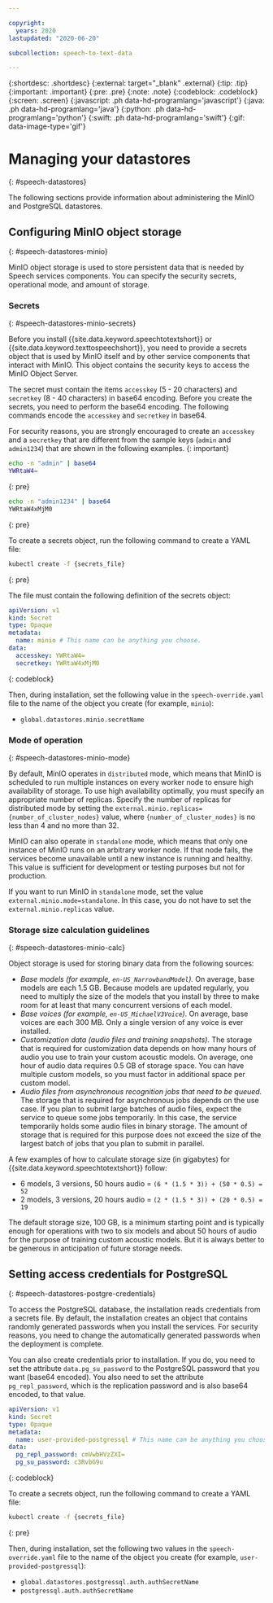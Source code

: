 ```yaml
---

copyright:
  years: 2020
lastupdated: "2020-06-20"

subcollection: speech-to-text-data

---
```


{:shortdesc: .shortdesc}
{:external: target="_blank" .external}
{:tip: .tip}
{:important: .important}
{:pre: .pre}
{:note: .note}
{:codeblock: .codeblock}
{:screen: .screen}
{:javascript: .ph data-hd-programlang='javascript'}
{:java: .ph data-hd-programlang='java'}
{:python: .ph data-hd-programlang='python'}
{:swift: .ph data-hd-programlang='swift'}
{:gif: data-image-type='gif'}

# Managing your datastores
{: #speech-datastores}

The following sections provide information about administering the MinIO and PostgreSQL datastores.

## Configuring MinIO object storage
{: #speech-datastores-minio}

MinIO object storage is used to store persistent data that is needed by Speech services components. You can specify the security secrets, operational mode, and amount of storage.

### Secrets
{: #speech-datastores-minio-secrets}

Before you install {{site.data.keyword.speechtotextshort}} or {{site.data.keyword.texttospeechshort}}, you need to provide a secrets object that is used by MinIO itself and by other service components that interact with MinIO. This object contains the security keys to access the MinIO Object Server.

The secret must contain the items `accesskey` (5 - 20 characters) and `secretkey` (8 - 40 characters) in base64 encoding. Before you create the secrets, you need to perform the base64 encoding. The following commands encode the `accesskey` and `secretkey` in base64.

For security reasons, you are strongly encouraged to create an `accesskey` and a `secretkey` that are different from the sample keys (`admin` and `admin1234`) that are shown in the following examples.
{: important}

```bash
echo -n "admin" | base64
YWRtaW4=
```
{: pre}

```bash
echo -n "admin1234" | base64
YWRtaW4xMjM0
```
{: pre}

To create a secrets object, run the following command to create a YAML file:

```bash
kubectl create -f {secrets_file}
```
{: pre}

The file must contain the following definition of the secrets object:

```yaml
apiVersion: v1
kind: Secret
type: Opaque
metadata:
  name: minio # This name can be anything you choose.
data:
  accesskey: YWRtaW4=
  secretkey: YWRtaW4xMjM0
```
{: codeblock}

Then, during installation, set the following value in the `speech-override.yaml` file to the name of the object you create (for example, `minio`):

-   `global.datastores.minio.secretName`

### Mode of operation
{: #speech-datastores-minio-mode}

By default, MinIO operates in `distributed` mode, which means that MinIO is scheduled to run multiple instances on every worker node to ensure high availability of storage. To use high availability optimally, you must specify an appropriate number of replicas. Specify the number of replicas for distributed mode by setting the `external.minio.replicas={number_of_cluster_nodes}` value, where `{number_of_cluster_nodes}` is no less than 4 and no more than 32.

MinIO can also operate in `standalone` mode, which means that only one instance of MinIO runs on an arbitrary worker node. If that node fails, the services become unavailable until a new instance is running and healthy. This value is sufficient for development or testing purposes but not for production.

If you want to run MinIO in `standalone` mode, set the value `external.minio.mode=standalone`. In this case, you do not have to set the `external.minio.replicas` value.

### Storage size calculation guidelines
{: #speech-datastores-minio-calc}

Object storage is used for storing binary data from the following sources:

-   *Base models (for example, `en-US_NarrowbandModel`).* On average, base models are each 1.5 GB. Because models are updated regularly, you need to multiply the size of the models that you install by three to make room for at least that many concurrent versions of each model.
-   *Base voices (for example, `en-US_MichaelV3Voice`).* On average, base voices are each 300 MB. Only a single version of any voice is ever installed.
-   *Customization data (audio files and training snapshots).* The storage that is required for customization data depends on how many hours of audio you use to train your custom acoustic models. On average, one hour of audio data requires 0.5 GB of storage space. You can have multiple custom models, so you must factor in additional space per custom model.
-   *Audio files from asynchronous recognition jobs that need to be queued.* The storage that is required for asynchronous jobs depends on the use case. If you plan to submit large batches of audio files, expect the service to queue some jobs temporarily. In this case, the service temporarily holds some audio files in binary storage. The amount of storage that is required for this purpose does not exceed the size of the largest batch of jobs that you plan to submit in parallel.

A few examples of how to calculate storage size (in gigabytes) for {{site.data.keyword.speechtotextshort}} follow:

-   6 models, 3 versions, 50 hours audio = `(6 * (1.5 * 3)) + (50 * 0.5) = 52`
-   2 models, 3 versions, 20 hours audio = `(2 * (1.5 * 3)) + (20 * 0.5) = 19`

The default storage size, 100 GB, is a minimum starting point and is typically enough for operations with two to six models and about 50 hours of audio for the purpose of training custom acoustic models. But it is always better to be generous in anticipation of future storage needs.

## Setting access credentials for PostgreSQL
{: #speech-datastores-postgre-credentials}

To access the PostgreSQL database, the installation reads credentials from a secrets file. By default, the installation creates an object that contains randomly generated passwords when you install the services. For security reasons, you need to change the automatically generated passwords when the deployment is complete.

You can also create credentials prior to installation. If you do, you need to set the attribute `data.pg_su_password` to the PostgreSQL password that you want (base64 encoded). You also need to set the attribute `pg_repl_password`, which is the replication password and is also base64 encoded, to that value.

```yaml
apiVersion: v1
kind: Secret
type: Opaque
metadata:
  name: user-provided-postgressql # This name can be anything you choose.
data:
  pg_repl_password: cmVwbHVzZXI=
  pg_su_password: c3RvbG9u

```
{: codeblock}

To create a secrets object, run the following command to create a YAML file:

```bash
kubectl create -f {secrets_file}
```
{: pre}

Then, during installation, set the following two values in the `speech-override.yaml` file to the name of the object you create (for example, `user-provided-postgressql`):

-   `global.datastores.postgressql.auth.authSecretName`
-   `postgressql.auth.authSecretName`
